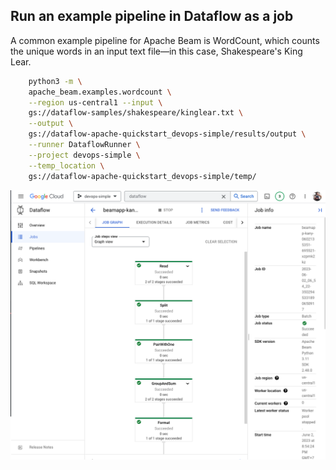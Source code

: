 


## Run an example pipeline in Dataflow as a job

A common example pipeline for Apache Beam is WordCount, which counts the unique words in an input text file—in this case, Shakespeare's King Lear.



```bash
    python3 -m \
    apache_beam.examples.wordcount \
    --region us-central1 --input \
    gs://dataflow-samples/shakespeare/kinglear.txt \
    --output \
    gs://dataflow-apache-quickstart_devops-simple/results/output \
    --runner DataflowRunner \
    --project devops-simple \
    --temp_location \
    gs://dataflow-apache-quickstart_devops-simple/temp/
```

![result](./Screenshot%202023-06-02%20at%2021.00.57.png)